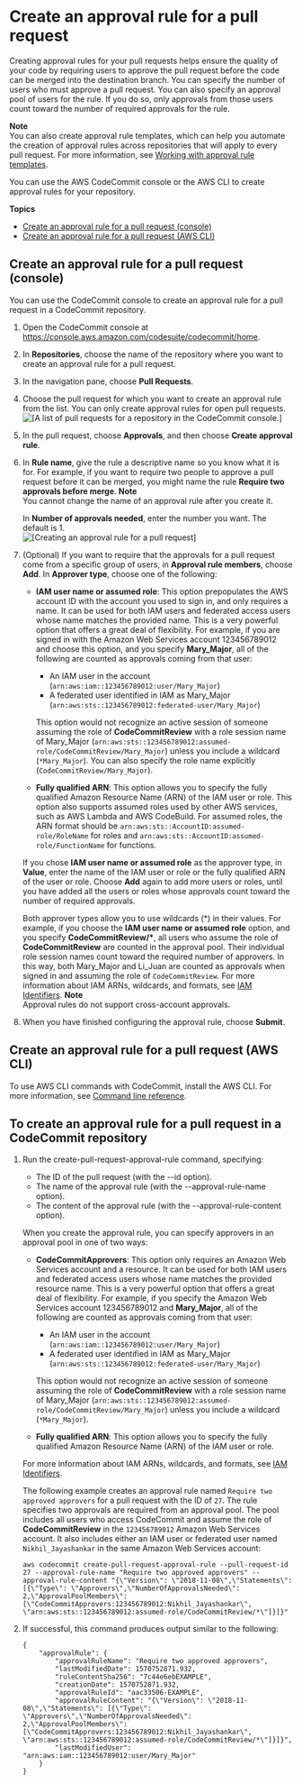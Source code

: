# Create an approval rule for a pull request<a name="how-to-create-pull-request-approval-rule"></a>

Creating approval rules for your pull requests helps ensure the quality of your code by requiring users to approve the pull request before the code can be merged into the destination branch\. You can specify the number of users who must approve a pull request\. You can also specify an approval pool of users for the rule\. If you do so, only approvals from those users count toward the number of required approvals for the rule\. 

**Note**  
You can also create approval rule templates, which can help you automate the creation of approval rules across repositories that will apply to every pull request\. For more information, see [Working with approval rule templates](approval-rule-templates.md)\.

You can use the AWS CodeCommit console or the AWS CLI to create approval rules for your repository\. 

**Topics**
+ [Create an approval rule for a pull request \(console\)](#how-to-create-pull-request-approval-rule-console)
+ [Create an approval rule for a pull request \(AWS CLI\)](#how-to-create-pull-request-approval-rule-cli)

## Create an approval rule for a pull request \(console\)<a name="how-to-create-pull-request-approval-rule-console"></a>

You can use the CodeCommit console to create an approval rule for a pull request in a CodeCommit repository\. 

1. Open the CodeCommit console at [https://console\.aws\.amazon\.com/codesuite/codecommit/home](https://console.aws.amazon.com/codesuite/codecommit/home)\.

1. In **Repositories**, choose the name of the repository where you want to create an approval rule for a pull request\. 

1. In the navigation pane, choose **Pull Requests**\.

1. Choose the pull request for which you want to create an approval rule from the list\. You can only create approval rules for open pull requests\.  
![\[A list of pull requests for a repository in the CodeCommit console.\]](http://docs.aws.amazon.com/codecommit/latest/userguide/images/codecommit-pull-request-view.png)

1. In the pull request, choose **Approvals**, and then choose **Create approval rule**\. 

1. In **Rule name**, give the rule a descriptive name so you know what it is for\. For example, if you want to require two people to approve a pull request before it can be merged, you might name the rule **Require two approvals before merge**\. 
**Note**  
You cannot change the name of an approval rule after you create it\.

   In **Number of approvals needed**, enter the number you want\. The default is 1\.   
![\[Creating an approval rule for a pull request\]](http://docs.aws.amazon.com/codecommit/latest/userguide/images/codecommit-create-approval-rule.png)

1. \(Optional\) If you want to require that the approvals for a pull request come from a specific group of users, in **Approval rule members**, choose **Add**\. In **Approver type**, choose one of the following: 
   + **IAM user name or assumed role**: This option prepopulates the AWS account ID with the account you used to sign in, and only requires a name\. It can be used for both IAM users and federated access users whose name matches the provided name\. This is a very powerful option that offers a great deal of flexibility\. For example, if you are signed in with the Amazon Web Services account 123456789012 and choose this option, and you specify **Mary\_Major**, all of the following are counted as approvals coming from that user:
     + An IAM user in the account \(`arn:aws:iam::123456789012:user/Mary_Major`\)
     + A federated user identified in IAM as Mary\_Major \(`arn:aws:sts::123456789012:federated-user/Mary_Major`\)

     This option would not recognize an active session of someone assuming the role of **CodeCommitReview** with a role session name of Mary\_Major \(`arn:aws:sts::123456789012:assumed-role/CodeCommitReview/Mary_Major`\) unless you include a wildcard \(`*Mary_Major`\)\. You can also specify the role name explicitly \(`CodeCommitReview/Mary_Major`\)\.
   + **Fully qualified ARN**: This option allows you to specify the fully qualified Amazon Resource Name \(ARN\) of the IAM user or role\. This option also supports assumed roles used by other AWS services, such as AWS Lambda and AWS CodeBuild\. For assumed roles, the ARN format should be `arn:aws:sts::AccountID:assumed-role/RoleName` for roles and `arn:aws:sts::AccountID:assumed-role/FunctionName` for functions\.

   If you chose **IAM user name or assumed role** as the approver type, in **Value**, enter the name of the IAM user or role or the fully qualified ARN of the user or role\. Choose **Add** again to add more users or roles, until you have added all the users or roles whose approvals count toward the number of required approvals\. 

   Both approver types allow you to use wildcards \(\*\) in their values\. For example, if you choose the **IAM user name or assumed role** option, and you specify **CodeCommitReview/\***, all users who assume the role of **CodeCommitReview** are counted in the approval pool\. Their individual role session names count toward the required number of approvers\. In this way, both Mary\_Major and Li\_Juan are counted as approvals when signed in and assuming the role of `CodeCommitReview`\. For more information about IAM ARNs, wildcards, and formats, see [IAM Identifiers](https://docs.aws.amazon.com/IAM/latest/UserGuide/reference_identifiers.html#identifiers-arns)\.
**Note**  
Approval rules do not support cross\-account approvals\.

1. When you have finished configuring the approval rule, choose **Submit**\.

 

## Create an approval rule for a pull request \(AWS CLI\)<a name="how-to-create-pull-request-approval-rule-cli"></a>

To use AWS CLI commands with CodeCommit, install the AWS CLI\. For more information, see [Command line reference](cmd-ref.md)\. 

## To create an approval rule for a pull request in a CodeCommit repository

1. Run the create\-pull\-request\-approval\-rule command, specifying:
   + The ID of the pull request \(with the \-\-id option\)\.
   + The name of the approval rule \(with the \-\-approval\-rule\-name option\)\.
   + The content of the approval rule \(with the \-\-approval\-rule\-content option\)\.

   When you create the approval rule, you can specify approvers in an approval pool in one of two ways:
   + **CodeCommitApprovers**: This option only requires an Amazon Web Services account and a resource\. It can be used for both IAM users and federated access users whose name matches the provided resource name\. This is a very powerful option that offers a great deal of flexibility\. For example, if you specify the Amazon Web Services account 123456789012 and **Mary\_Major**, all of the following are counted as approvals coming from that user:
     + An IAM user in the account \(`arn:aws:iam::123456789012:user/Mary_Major`\)
     + A federated user identified in IAM as Mary\_Major \(`arn:aws:sts::123456789012:federated-user/Mary_Major`\)

     This option would not recognize an active session of someone assuming the role of **CodeCommitReview** with a role session name of Mary\_Major \(`arn:aws:sts::123456789012:assumed-role/CodeCommitReview/Mary_Major`\) unless you include a wildcard \(`*Mary_Major`\)\.
   + **Fully qualified ARN**: This option allows you to specify the fully qualified Amazon Resource Name \(ARN\) of the IAM user or role\. 

   For more information about IAM ARNs, wildcards, and formats, see [IAM Identifiers](https://docs.aws.amazon.com/IAM/latest/UserGuide/reference_identifiers.html#identifiers-arns)\.

   The following example creates an approval rule named `Require two approved approvers` for a pull request with the ID of `27`\. The rule specifies two approvals are required from an approval pool\. The pool includes all users who access CodeCommit and assume the role of **CodeCommitReview** in the `123456789012` Amazon Web Services account\. It also includes either an IAM user or federated user named `Nikhil_Jayashankar` in the same Amazon Web Services account:

   ```
   aws codecommit create-pull-request-approval-rule --pull-request-id 27 --approval-rule-name "Require two approved approvers" --approval-rule-content "{\"Version\": \"2018-11-08\",\"Statements\": [{\"Type\": \"Approvers\",\"NumberOfApprovalsNeeded\": 2,\"ApprovalPoolMembers\": [\"CodeCommitApprovers:123456789012:Nikhil_Jayashankar\", \"arn:aws:sts::123456789012:assumed-role/CodeCommitReview/*\"]}]}"
   ```

1. If successful, this command produces output similar to the following:

   ```
   {
       "approvalRule": {
           "approvalRuleName": "Require two approved approvers",
           "lastModifiedDate": 1570752871.932,
           "ruleContentSha256": "7c44e6ebEXAMPLE",
           "creationDate": 1570752871.932,
           "approvalRuleId": "aac33506-EXAMPLE",
           "approvalRuleContent": "{\"Version\": \"2018-11-08\",\"Statements\": [{\"Type\": \"Approvers\",\"NumberOfApprovalsNeeded\": 2,\"ApprovalPoolMembers\": [\"CodeCommitApprovers:123456789012:Nikhil_Jayashankar\", \"arn:aws:sts::123456789012:assumed-role/CodeCommitReview/*\"]}]}",
           "lastModifiedUser": "arn:aws:iam::123456789012:user/Mary_Major"
       }
   }
   ```